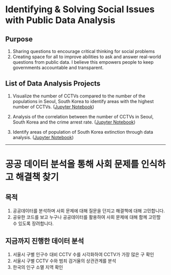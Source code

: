 # Identifying & Solving Social Issues with Public Data Analysis  


## Purpose
1. Sharing questions to encourage critical thinking for social problems  
2. Creating space for all to improve abilities to ask and answer real-world questions from public data. I believe this empowers people to keep governments accountable and transparent.  



## List of Data Analysis Projects  
1. Visualize the number of CCTVs compared to the number of the populations in Seoul, South Korea to identify areas with the highest number of CCTVs. ([Jupyter Notebook](https://github.com/solhong/data_analysis_social_issues/blob/main/01.Data_Analysis_Seoul_CCTV.ipynb))  

2. Analysis of the correlation between the number of CCTVs in Seoul, South Korea and the crime arrest rate. ([Jupyter Notebook](https://github.com/solhong/data_analysis_social_issues/blob/main/02.Data_Analysis_Seoul_Crime.ipynb))  

3. Identify areas of population of South Korea extinction through data analysis. ([Jupyter Notebook](https://github.com/solhong/data_analysis_social_issues/blob/main/03.Data_Analysis_Population.ipynb))  

------


# 공공 데이터 분석을 통해 사회 문제를 인식하고 해결책 찾기

## 목적
1. 공공데이터를 분석하며 사회 문제에 대해 질문을 던지고 해결책에 대해 고민합니다.
2. 공유한 코드를 보고 누구나 공공데이터를 활용하여 사회 문제에 대해 함께 고민할 수 있도록 장려합니다. 


## 지금까지 진행한 데이터 분석
1. 서울시 구별 인구수 대비 CCTV 수를 시각화하여 CCTV가 가장 많은 구 확인
2. 서울시 구별 CCTV 수와 범죄 검거율의 상관관계를 분석
3. 한국의 인구 소멸 지역 확인


